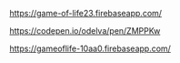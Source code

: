 https://game-of-life23.firebaseapp.com/

https://codepen.io/odelva/pen/ZMPPKw

https://gameoflife-10aa0.firebaseapp.com/
